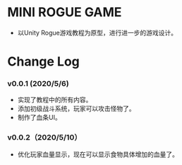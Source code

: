 # MINI ROGUE GAME

- 以Unity Rogue游戏教程为原型，进行进一步的游戏设计。

# Change Log

### v0.0.1 (2020/5/6)

- 实现了教程中的所有内容。
- 添加初级战斗系统，玩家可以攻击怪物了。
- 制作了血条UI。

### v0.0.2（2020/5/10）

- 优化玩家血量显示，现在可以显示食物具体增加的血量了。

